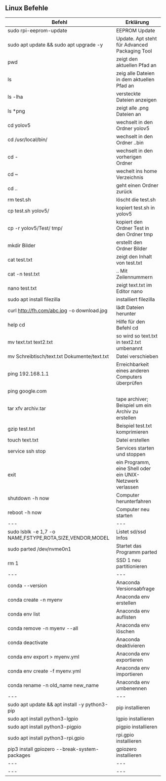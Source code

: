 
## Linux Befehle	




| Befehl| Erklärung | 
| -------- | -------- | 
|sudo rpi-eeprom-update|EEPROM Update|
|sudo apt update && sudo apt upgrade -y	|Update. Apt steht für Advanced Packaging Tool|
|pwd|	zeigt den aktuellen Pfad an|
|ls	|zeig alle Dateien in dem aktuellen Pfad an|
|ls -lha|	versteckte Dateien anzeigen|
|ls *png|	zeigt alle .png Dateien an|
|cd yolov5|	wechselt in den Ordner yolov5|
|cd /usr/local/bin/	|wechselt in den Ordner ..bin|
|cd -	|wechselt in den vorherigen Ordner|
|cd ~	|wechelt ins home Verzeichnis|
|cd ..	|geht einen Ordner zurück|
|rm test.sh|	löscht die test.sh|
|cp test.sh yolov5/	|kopiert test.sh in yolov5|
|cp -r yolov5/Test/ tmp/	|kopiert den Ordner Test in den Ordner tmp|
|mkdir Bilder|	erstellt den Ordner Bilder|
|cat test.txt|	zeigt den Inhalt von test.txt|
|cat -n test.txt	|.. Mit Zeilennummern|
|nano test.txt	|zeigt text.txt im Editor nano|
|sudo apt install filezilla|	installiert filezilla|
|curl http://fh.com/abc.jpg -o download.jpg	|lädt Dateien herunter|
|help cd	|Hilfe für den Befehl cd|
|mv text.txt text2.txt	|so wird so text.txt in text2.txt umbenannt|
|mv Schreibtisch/text.txt Dokumente/text.txt	|Datei verschieben|
|ping 192.168.1.1	|Erreichbarkeit eines anderen Computers überprüfen|
|ping google.com	| |
|tar xfv archiv.tar	|tape archiver; Beispiel um ein Archiv zu erstellen|
|gzip test.txt	|Beispiel test.txt komprimieren|
|touch text.txt	|Datei erstellen|
|service ssh stop	|Services starten und stoppen|
|exit|	ein Programm, eine Shell oder ein UNIX-Netzwerk verlassen|
|shutdown -h now|	Computer herunterfahren|
|reboot -h now|	Computer neu starten|
|---|---|
|sudo lsblk -e 1,7 -o NAME,FSTYPE,ROTA,SIZE,VENDOR,MODEL| Listet sd/ssd Infos|
|sudo parted /dev/nvme0n1| Startet das Programm parted |
|rm 1| SSD 1 neu partitionieren |
|---|---|
|conda --version | Anaconda Versionsabfrage |
|conda create -n myenv | Anaconda env erstellen  |
|conda env list  |  Anaconda env auflisten |
|conda remove -n myenv --all |Anaconda env löschen  |
|conda deactivate  |  Anaconda deaktivieren |
|conda env export > myenv.yml  |  Anaconda env exportieren |
|conda env create -f myenv.yml  | Anaconda env importieren |
|conda rename -n old_name new_name  | Anaconda env umbenennen |
|---|---|
|sudo apt update && apt install -y python3-pip|pip installieren |
|sudo apt install python3-lgpio| lgpio installieren|
|sudo apt install python3-pigpio| pigpio installieren |
|sudo apt install python3-rpi.gpio| rpi.gpio installieren |
|pip3 install gpiozero --break-system-packages|gpiozero installieren |
|---|---|
|---|---|




